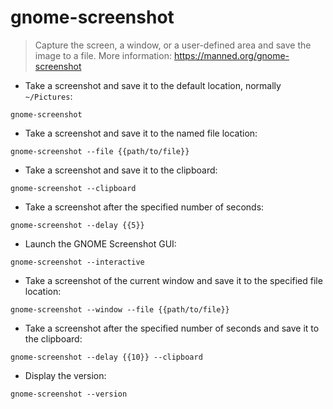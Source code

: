 # gnome-screenshot

> Capture the screen, a window, or a user-defined area and save the image to a file.
> More information: <https://manned.org/gnome-screenshot>

- Take a screenshot and save it to the default location, normally `~/Pictures`:

`gnome-screenshot`

- Take a screenshot and save it to the named file location:

`gnome-screenshot --file {{path/to/file}}`

- Take a screenshot and save it to the clipboard:

`gnome-screenshot --clipboard`

- Take a screenshot after the specified number of seconds:

`gnome-screenshot --delay {{5}}`

- Launch the GNOME Screenshot GUI:

`gnome-screenshot --interactive`

- Take a screenshot of the current window and save it to the specified file location:

`gnome-screenshot --window --file {{path/to/file}}`

- Take a screenshot after the specified number of seconds and save it to the clipboard:

`gnome-screenshot --delay {{10}} --clipboard`

- Display the version:

`gnome-screenshot --version`
